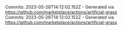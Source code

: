 Commits: 2023-05-28T14:12:02.152Z - Generated via https://github.com/marketplace/actions/artificial-grass
<br>
Commits: 2023-05-28T14:12:02.152Z - Generated via https://github.com/marketplace/actions/artificial-grass
<br>
